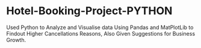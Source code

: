 # Hotel-Booking-Project-PYTHON
Used Python to Analyze and Visualise data Using Pandas and MatPlotLib to Findout Higher Cancellations Reasons, Also Given Suggestions for Business Growth.
